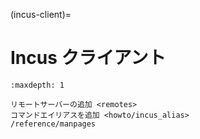 (incus-client)=
# Incus クライアント

```{toctree}
:maxdepth: 1

リモートサーバーの追加 <remotes>
コマンドエイリアスを追加 <howto/incus_alias>
/reference/manpages
```
